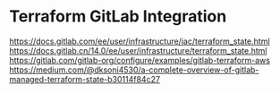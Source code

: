 # Terraform GitLab Integration
https://docs.gitlab.com/ee/user/infrastructure/iac/terraform_state.html
https://docs.gitlab.cn/14.0/ee/user/infrastructure/terraform_state.html
https://gitlab.com/gitlab-org/configure/examples/gitlab-terraform-aws
https://medium.com/@dksoni4530/a-complete-overview-of-gitlab-managed-terraform-state-b30114f84c27
